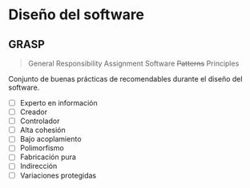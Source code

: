 # Diseño del software

## GRASP
> General Responsibility Assignment Software ~~Patterns~~ Principles

Conjunto de buenas prácticas de recomendables durante el diseño del software.

- [ ] Experto en información
- [ ] Creador
- [ ] Controlador
- [ ] Alta cohesión
- [ ] Bajo acoplamiento
- [ ] Polimorfismo
- [ ] Fabricación pura
- [ ] Indirección
- [ ] Variaciones protegidas
